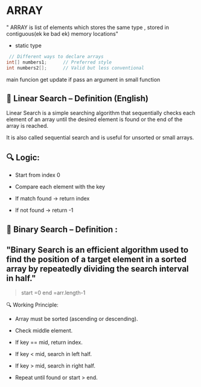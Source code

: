 # ARRAY
" ARRAY is list of elements which stores the same type , stored in contiguous(ek ke bad ek) memory locations"
+ static type
```java
 // Different ways to declare arrays
int[] numbers1;      // Preferred style
int numbers2[];      // Valid but less conventional
```

main funcion get update if pass an argument in small function

## 📘 Linear Search – Definition (English)
Linear Search is a simple searching algorithm that sequentially checks each element of an array until the desired element is found or the end of the array is reached.

It is also called sequential search and is useful for unsorted or small arrays.

## 🔍 Logic:
+ Start from index 0

+ Compare each element with the key

+ If match found → return index

+ If not found → return -1 

## 📘 Binary Search – Definition :
"Binary Search is an efficient algorithm used to find the position of a target element in a sorted array by repeatedly dividing the search interval in half."
---
>  start =0  end =arr.length-1 

🔍 Working Principle:
+ Array must be sorted (ascending or descending).

+ Check middle element.

+ If key == mid, return index.

+ If key < mid, search in left half.

+ If key > mid, search in right half.

+ Repeat until found or start > end.